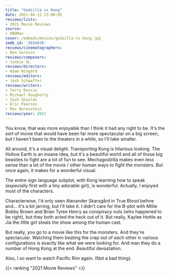 ```yaml
---
title: "Godzilla vs Kong"
date: 2021-04-22 23:00:05
reviews/lists:
- 2021 Movie Reviews
source:
- HBOMax
cover: /embeds/movies/godzilla-vs-kong.jpg
imdb_id: '5034838'
reviews/cinematographers:
- Ben Seresin
reviews/composers:
- Junkie XL
reviews/directors:
- Adam Wingard
reviews/editors:
- Josh Schaeffer
reviews/writers:
- Terry Rossio
- Michael Dougherty
- Zach Shields
- Eric Pearson
- Max Borenstein
reviews/year: 2021
---
```

You know, that was more enjoyable than I think it had any right to be. It's the sort of movie that would have been far more spectacular on a big screen, but I haven't been to the theaters in a while, so I'll take smaller. 

All around, it's a visual delight. Transporting Kong is hilarious looking. The Hollow Earth is an insane idea, but it's a beautiful world and all of those big beasties to fight are a lot of fun to see. <spoiler>Mechagodzilla</spoiler> makes even less sense than a lot of the movie / other human ways to fight the monsters. But once again, it makes for a wonderful visual. 

The entire sign language subplot, with Kong learning how to speak (especially first with a tiny adorable girl), is wonderful. Actually, I enjoyed most of the characters. 

Characterwise, I'd only seen Alexander Skarsgård in True Blood before and... it's a bit jarring, but I'll take it. I didn't care for the B-plot with Millie Bobby Brown and Brian Tyree Henry as conspiracy nuts (who happened to be right), but they both acted the heck out of it. But really, Kaylee Hottle as Jia the little girl steals the show among the human cast. 

But really, you go to a movie like this for the monsters. And they're spectacular. Watching them beating the crap out of each other in various configurations is exactly like what we were looking for. And man they do a number of Hong Kong at the end. Beautiful devastation. 

Also, I so want to watch Pacific Rim again. (Not a bad thing). 

{{< ranking "2021 Movie Reviews" >}}